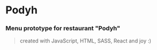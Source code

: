 # Podyh
### Menu prototype for restaurant "Podyh"
> created with JavaScript, HTML, SASS, React and joy :)



